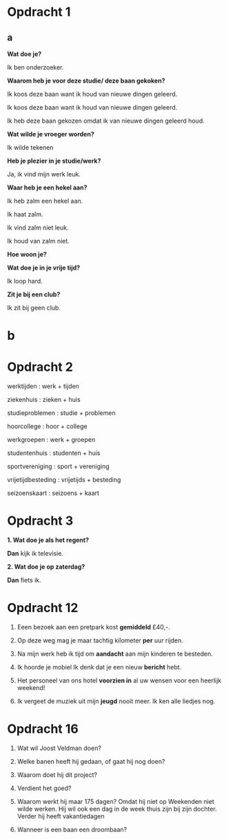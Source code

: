 # Opdracht 1

## a

**Wat doe je?**

Ik ben onderzoeker.


**Waarom heb je voor deze studie/ deze baan gekoken?**

Ik koos deze baan want ik houd van nieuwe dingen geleerd.

Ik koos deze baan want ik houd van nieuwe dingen geleerd.

Ik heb deze baan gekozen omdat ik van nieuwe dingen geleerd houd.


**Wat wilde je vroeger worden?**

Ik wilde tekenen

**Heb je plezier in je studie/werk?**

Ja, ik vind mijn werk leuk. 



**Waar heb je een hekel aan?**

Ik heb zalm een hekel aan.

Ik haat zalm. 

Ik vind zalm niet leuk. 

Ik houd van zalm niet. 


**Hoe woon je?**



**Wat doe je in je vrije tijd?**

Ik loop hard.

**Zit je bij een club?**

Ik zit bij geen club. 

# b

# Opdracht 2

werktijden : werk + tijden

ziekenhuis : zieken + huis

studieproblemen : studie + problemen

hoorcollege : hoor + college

werkgroepen : werk + groepen

studentenhuis : studenten + huis 

sportvereniging : sport + vereniging

vrijetijdbesteding : vrijetijds + besteding

seizoenskaart : seizoens + kaart


# Opdracht 3

**1. Wat doe je als het regent?**

**Dan** kijk ik televisie.

**2. Wat doe je op zaterdag?**

**Dan** fiets ik.



# Opdracht 12

1. Eeen bezoek aan een pretpark kost **gemiddeld** £40,-.

2. Op deze weg mag je maar tachtig kilometer **per** uur rijden.

3. Na mijn werk heb ik tijd om **aandacht** aan mijn kinderen te besteden. 

4. Ik hoorde je mobiel Ik denk dat je een nieuw **bericht** hebt. 

5.  Het personeel van ons hotel **voorzien in** al uw wensen voor een heerlijk weekend! 

6. Ik vergeet de muziek uit mijn **jeugd** nooit meer. Ik ken alle liedjes nog. 


# Opdracht 16

1. Wat wil Joost Veldman doen? 


2. Welke banen heeft hij gedaan, of gaat hij nog doen?


3. Waarom doet hij dit project?


4. Verdient het goed?

5. Waarom werkt hij maar 175 dagen? 
Omdat hij niet op Weekenden niet wilde werken. Hij wil ook een dag in de week thuis zijn bij zijn dochter. 
Verder hij heeft vakantiedagen

6. Wanneer is een baan een droombaan?

